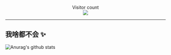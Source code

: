 
<p align="center"> 
  Visitor count<br>
  <img src="https://profile-counter.glitch.me/daweedkob/count.svg" />
</p>

***

## 我啥都不会 ✨

![Anurag's github stats](https://github-readme-stats.vercel.app/api?username=SuperManito&hide_title=true&hide_border=true&show_icons=true&include_all_commits=true&line_height=21&bg_color=0,EC6C6C,FFD479,FFFC79,73FA79&theme=graywhite&locale=cn)
